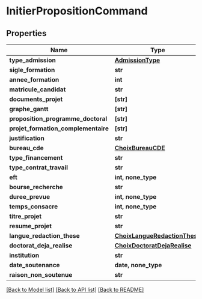 # InitierPropositionCommand

## Properties
Name | Type | Description | Notes
------------ | ------------- | ------------- | -------------
**type_admission** | [**AdmissionType**](AdmissionType.md) |  | 
**sigle_formation** | **str** |  | 
**annee_formation** | **int** |  | 
**matricule_candidat** | **str** |  | 
**documents_projet** | **[str]** |  | 
**graphe_gantt** | **[str]** |  | 
**proposition_programme_doctoral** | **[str]** |  | 
**projet_formation_complementaire** | **[str]** |  | 
**justification** | **str** |  | [optional] 
**bureau_cde** | [**ChoixBureauCDE**](ChoixBureauCDE.md) |  | [optional] 
**type_financement** | **str** |  | [optional] 
**type_contrat_travail** | **str** |  | [optional] 
**eft** | **int, none_type** |  | [optional] 
**bourse_recherche** | **str** |  | [optional] 
**duree_prevue** | **int, none_type** |  | [optional] 
**temps_consacre** | **int, none_type** |  | [optional] 
**titre_projet** | **str** |  | [optional] 
**resume_projet** | **str** |  | [optional] 
**langue_redaction_these** | [**ChoixLangueRedactionThese**](ChoixLangueRedactionThese.md) |  | [optional] 
**doctorat_deja_realise** | [**ChoixDoctoratDejaRealise**](ChoixDoctoratDejaRealise.md) |  | [optional] 
**institution** | **str** |  | [optional] 
**date_soutenance** | **date, none_type** |  | [optional] 
**raison_non_soutenue** | **str** |  | [optional] 

[[Back to Model list]](../README.md#documentation-for-models) [[Back to API list]](../README.md#documentation-for-api-endpoints) [[Back to README]](../README.md)


